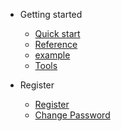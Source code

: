<!-- _navbar.md -->

* Getting started

  * [Quick start](quickstart.md)
  * [Reference](language.md)
  * [example](example.md)
  * [Tools](tools.md)


* Register 
  * [Register](quickstart.md#registration-and-changging-password)
  * [Change Password](quickstart.md#registration)